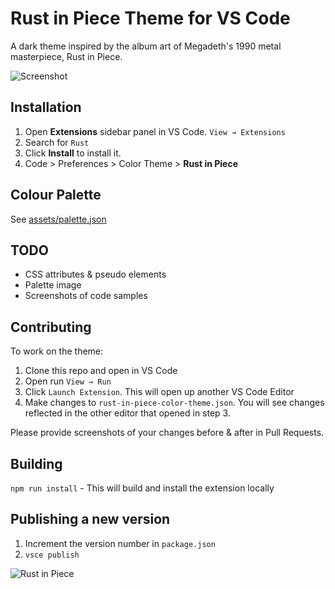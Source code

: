 # Rust in Piece Theme for VS Code

A dark theme inspired by the album art of Megadeth's 1990 metal masterpiece, Rust in Piece.

![Screenshot](https://github.com/chapmandu/rust-in-piece-vscode-theme/raw/main/assets/screenshot.png)

## Installation

1. Open **Extensions** sidebar panel in VS Code. `View → Extensions`
2. Search for `Rust`
3. Click **Install** to install it.
4. Code > Preferences > Color Theme > **Rust in Piece**

## Colour Palette

See [assets/palette.json](https://github.com/chapmandu/rust-in-piece-vscode-theme/blob/main/assets/palette.json)

## TODO

- CSS attributes & pseudo elements
- Palette image
- Screenshots of code samples

## Contributing

To work on the theme:

1. Clone this repo and open in VS Code
2. Open run `View → Run`
3. Click `Launch Extension`. This will open up another VS Code Editor
4. Make changes to `rust-in-piece-color-theme.json`. You will see changes reflected in the other editor that opened in step 3.

Please provide screenshots of your changes before & after in Pull Requests.

## Building

`npm run install` - This will build and install the extension locally

## Publishing a new version

1. Increment the version number in `package.json`
2. `vsce publish`

![Rust in Piece](https://github.com/chapmandu/rust-in-piece-vscode-theme/raw/main/assets/rust-in-piece.png)
